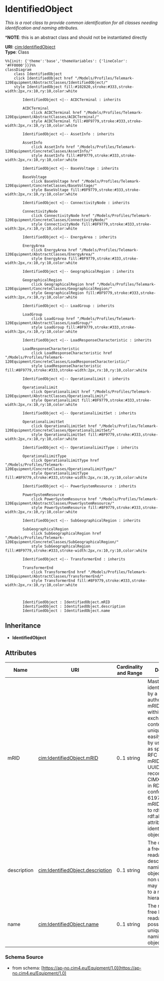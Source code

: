 # IdentifiedObject

_This is a root class to provide common identification for all classes needing identification and naming attributes._

*__NOTE__: this is an abstract class and should not be instantiated directly

**URI**: [cim:IdentifiedObject](https://cim.ucaiug.io/ns#IdentifiedObject)<br />
**Type**: Class

```mermaid
%%{init: {'theme':'base','themeVariables': {'lineColor': '#FF0000'}}}%%
classDiagram
    class IdentifiedObject
    click IdentifiedObject href "/Models/Profiles/Telemark-120Equipment/AbstractClasses/IdentifiedObject/"
    style IdentifiedObject fill:#102820,stroke:#333,stroke-width:2px,rx:10,ry:10,color:white

        IdentifiedObject <|-- ACDCTerminal : inherits

        ACDCTerminal
            click ACDCTerminal href "/Models/Profiles/Telemark-120Equipment/AbstractClasses/ACDCTerminal/"
            style ACDCTerminal fill:#8F9779,stroke:#333,stroke-width:2px,rx:10,ry:10,color:white

        IdentifiedObject <|-- AssetInfo : inherits

        AssetInfo
            click AssetInfo href "/Models/Profiles/Telemark-120Equipment/ConcreteClasses/AssetInfo/"
            style AssetInfo fill:#8F9779,stroke:#333,stroke-width:2px,rx:10,ry:10,color:white

        IdentifiedObject <|-- BaseVoltage : inherits

        BaseVoltage
            click BaseVoltage href "/Models/Profiles/Telemark-120Equipment/ConcreteClasses/BaseVoltage/"
            style BaseVoltage fill:#8F9779,stroke:#333,stroke-width:2px,rx:10,ry:10,color:white

        IdentifiedObject <|-- ConnectivityNode : inherits

        ConnectivityNode
            click ConnectivityNode href "/Models/Profiles/Telemark-120Equipment/ConcreteClasses/ConnectivityNode/"
            style ConnectivityNode fill:#8F9779,stroke:#333,stroke-width:2px,rx:10,ry:10,color:white

        IdentifiedObject <|-- EnergyArea : inherits

        EnergyArea
            click EnergyArea href "/Models/Profiles/Telemark-120Equipment/AbstractClasses/EnergyArea/"
            style EnergyArea fill:#8F9779,stroke:#333,stroke-width:2px,rx:10,ry:10,color:white

        IdentifiedObject <|-- GeographicalRegion : inherits

        GeographicalRegion
            click GeographicalRegion href "/Models/Profiles/Telemark-120Equipment/ConcreteClasses/GeographicalRegion/"
            style GeographicalRegion fill:#8F9779,stroke:#333,stroke-width:2px,rx:10,ry:10,color:white

        IdentifiedObject <|-- LoadGroup : inherits

        LoadGroup
            click LoadGroup href "/Models/Profiles/Telemark-120Equipment/AbstractClasses/LoadGroup/"
            style LoadGroup fill:#8F9779,stroke:#333,stroke-width:2px,rx:10,ry:10,color:white

        IdentifiedObject <|-- LoadResponseCharacteristic : inherits

        LoadResponseCharacteristic
            click LoadResponseCharacteristic href "/Models/Profiles/Telemark-120Equipment/ConcreteClasses/LoadResponseCharacteristic/"
            style LoadResponseCharacteristic fill:#8F9779,stroke:#333,stroke-width:2px,rx:10,ry:10,color:white

        IdentifiedObject <|-- OperationalLimit : inherits

        OperationalLimit
            click OperationalLimit href "/Models/Profiles/Telemark-120Equipment/AbstractClasses/OperationalLimit/"
            style OperationalLimit fill:#8F9779,stroke:#333,stroke-width:2px,rx:10,ry:10,color:white

        IdentifiedObject <|-- OperationalLimitSet : inherits

        OperationalLimitSet
            click OperationalLimitSet href "/Models/Profiles/Telemark-120Equipment/ConcreteClasses/OperationalLimitSet/"
            style OperationalLimitSet fill:#8F9779,stroke:#333,stroke-width:2px,rx:10,ry:10,color:white

        IdentifiedObject <|-- OperationalLimitType : inherits

        OperationalLimitType
            click OperationalLimitType href "/Models/Profiles/Telemark-120Equipment/ConcreteClasses/OperationalLimitType/"
            style OperationalLimitType fill:#8F9779,stroke:#333,stroke-width:2px,rx:10,ry:10,color:white

        IdentifiedObject <|-- PowerSystemResource : inherits

        PowerSystemResource
            click PowerSystemResource href "/Models/Profiles/Telemark-120Equipment/AbstractClasses/PowerSystemResource/"
            style PowerSystemResource fill:#8F9779,stroke:#333,stroke-width:2px,rx:10,ry:10,color:white

        IdentifiedObject <|-- SubGeographicalRegion : inherits

        SubGeographicalRegion
            click SubGeographicalRegion href "/Models/Profiles/Telemark-120Equipment/ConcreteClasses/SubGeographicalRegion/"
            style SubGeographicalRegion fill:#8F9779,stroke:#333,stroke-width:2px,rx:10,ry:10,color:white

        IdentifiedObject <|-- TransformerEnd : inherits

        TransformerEnd
            click TransformerEnd href "/Models/Profiles/Telemark-120Equipment/AbstractClasses/TransformerEnd/"
            style TransformerEnd fill:#8F9779,stroke:#333,stroke-width:2px,rx:10,ry:10,color:white



        IdentifiedObject : IdentifiedObject.mRID
        IdentifiedObject : IdentifiedObject.description
        IdentifiedObject : IdentifiedObject.name
```

## Inheritance
* **IdentifiedObject**

## Attributes
| Name | URI | Cardinality and Range | Description | Inheritance |
| ---  | --- | --- | --- | --- |
| mRID | [cim:IdentifiedObject.mRID](https://cim.ucaiug.io/ns#IdentifiedObject.mRID) | 0..1 string | Master resource identifier issued by a model authority. The mRID is unique within an exchange context. Global uniqueness is easily achieved by using a UUID, as specified in RFC 4122, for the mRID. The use of UUID is strongly recommended.For CIMXML data files in RDF syntax conforming to IEC 61970-552, the mRID is mapped to rdf:ID or rdf:about attributes that identify CIM object elements. | direct |
| description | [cim:IdentifiedObject.description](https://cim.ucaiug.io/ns#IdentifiedObject.description) | 0..1 string | The description is a free human readable text describing or naming the object. It may be non unique and may not correlate to a naming hierarchy. | direct |
| name | [cim:IdentifiedObject.name](https://cim.ucaiug.io/ns#IdentifiedObject.name) | 0..1 string | The name is any free human readable and possibly non unique text naming the object. | direct |

### Schema Source
* from schema: [https://ap-no.cim4.eu/Equipment/1.0](https://ap-no.cim4.eu/Equipment/1.0)
